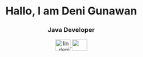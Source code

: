 <h1 align="center">Hallo,  I am Deni Gunawan </h1>
<h3 align="center">  Java Developer </h3>

<p align="center"> 
<a href="https://www.linkedin.com/in/deni-gunawan-93b5b412a/" target="blank"><img align="center" src="https://image.flaticon.com/icons/png/128/174/174857.png" alt="lin_deni" height="30" width="40" /> </a>  
 <a href = "mailto: denigunawan775@gmail.com"><img align="center" src="https://seeklogo.com/images/G/gmail-new-2020-logo-32DBE11BB4-seeklogo.com.png" height="30" width="40" /></a></p>

